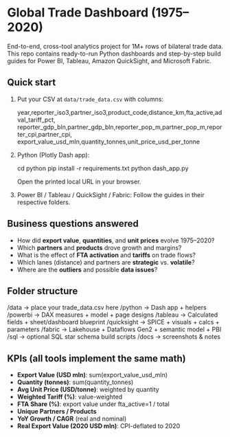 # Global Trade Dashboard (1975–2020)

End-to-end, cross-tool analytics project for 1M+ rows of bilateral trade data.
This repo contains ready-to-run Python dashboards and step-by-step build guides
for Power BI, Tableau, Amazon QuickSight, and Microsoft Fabric.

## Quick start

1) Put your CSV at `data/trade_data.csv` with columns:

    year,reporter_iso3,partner_iso3,product_code,distance_km,fta_active,adval_tariff_pct,
    reporter_gdp_bln,partner_gdp_bln,reporter_pop_m,partner_pop_m,reporter_cpi,partner_cpi,
    export_value_usd_mln,quantity_tonnes,unit_price_usd_per_tonne


2) Python (Plotly Dash app):
   
    cd python
    pip install -r requirements.txt
    python dash_app.py

    Open the printed local URL in your browser.

3) Power BI / Tableau / QuickSight / Fabric:
   Follow the guides in their respective folders.

## Business questions answered

- How did **export value**, **quantities**, and **unit prices** evolve 1975–2020?
- Which **partners** and **products** drove growth and margins?
- What is the effect of **FTA activation** and **tariffs** on trade flows?
- Which lanes (distance) and partners are **strategic** vs. **volatile**?
- Where are the **outliers** and possible **data issues**?

## Folder structure

/data -> place your trade_data.csv here
/python -> Dash app + helpers
/powerbi -> DAX measures + model + page designs
/tableau -> Calculated fields + sheet/dashboard blueprint
/quicksight -> SPICE + visuals + calcs + parameters
/fabric -> Lakehouse + Dataflows Gen2 + semantic model + PBI
/sql -> optional SQL star schema build scripts
/docs -> screenshots & notes


## KPIs (all tools implement the same math)

- **Export Value (USD mln)**: sum(export_value_usd_mln)
- **Quantity (tonnes)**: sum(quantity_tonnes)
- **Avg Unit Price (USD/tonne)**: weighted by quantity
- **Weighted Tariff (%)**: value-weighted
- **FTA Share (%)**: export value under fta_active=1 / total
- **Unique Partners / Products**
- **YoY Growth / CAGR** (real and nominal)
- **Real Export Value (2020 USD mln)**: CPI-deflated to 2020
